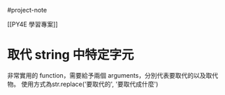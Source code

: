 #project-note 

[[PY4E 學習專案]]
# 取代 string 中特定字元
非常實用的 function，需要給予兩個 arguments，分別代表要取代的以及取代物。
使用方式為str.replace('要取代的', '要取代成什麼')
